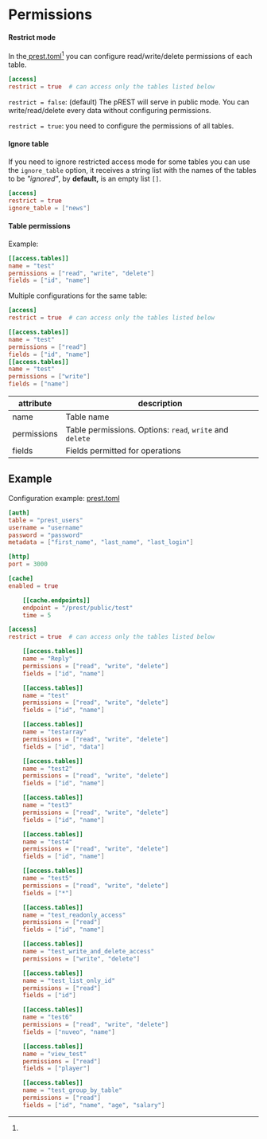 # Permissions

#### Restrict mode

In the[ prest.toml](#user-content-fn-1)[^1] you can configure read/write/delete permissions of each table.

```toml
[access]
restrict = true  # can access only the tables listed below
```

`restrict = false`: (default) The pREST will serve in public mode. You can write/read/delete every data without configuring permissions.

`restrict = true`: you need to configure the permissions of all tables.

#### Ignore table

If you need to ignore restricted access mode for some tables you can use the `ignore_table` option, it receives a string list with the names of the tables to be _"ignored"_, by **default,** is an empty list `[]`.

```toml
[access]
restrict = true
ignore_table = ["news"]
```

#### Table permissions

Example:

```toml
[[access.tables]]
name = "test"
permissions = ["read", "write", "delete"]
fields = ["id", "name"]
```

Multiple configurations for the same table:

```toml
[access]
restrict = true  # can access only the tables listed below

[[access.tables]]
name = "test"
permissions = ["read"]
fields = ["id", "name"]
[[access.tables]]
name = "test"
permissions = ["write"]
fields = ["name"]
```

| attribute   | description                                              |
| ----------- | -------------------------------------------------------- |
| name        | Table name                                               |
| permissions | Table permissions. Options: `read`, `write` and `delete` |
| fields      | Fields permitted for operations                          |

## Example

Configuration example: [prest.toml](https://github.com/prest/prest/blob/main/testdata/prest.toml)

```toml
[auth]
table = "prest_users"
username = "username"
password = "password"
metadata = ["first_name", "last_name", "last_login"]

[http]
port = 3000

[cache]
enabled = true

    [[cache.endpoints]]
    endpoint = "/prest/public/test"
    time = 5

[access]
restrict = true  # can access only the tables listed below

    [[access.tables]]
    name = "Reply"
    permissions = ["read", "write", "delete"]
    fields = ["id", "name"]

    [[access.tables]]
    name = "test"
    permissions = ["read", "write", "delete"]
    fields = ["id", "name"]

    [[access.tables]]
    name = "testarray"
    permissions = ["read", "write", "delete"]
    fields = ["id", "data"]

    [[access.tables]]
    name = "test2"
    permissions = ["read", "write", "delete"]
    fields = ["id", "name"]

    [[access.tables]]
    name = "test3"
    permissions = ["read", "write", "delete"]
    fields = ["id", "name"]

    [[access.tables]]
    name = "test4"
    permissions = ["read", "write", "delete"]
    fields = ["id", "name"]

    [[access.tables]]
    name = "test5"
    permissions = ["read", "write", "delete"]
    fields = ["*"]

    [[access.tables]]
    name = "test_readonly_access"
    permissions = ["read"]
    fields = ["id", "name"]

    [[access.tables]]
    name = "test_write_and_delete_access"
    permissions = ["write", "delete"]

    [[access.tables]]
    name = "test_list_only_id"
    permissions = ["read"]
    fields = ["id"]

    [[access.tables]]
    name = "test6"
    permissions = ["read", "write", "delete"]
    fields = ["nuveo", "name"]

    [[access.tables]]
    name = "view_test"
    permissions = ["read"]
    fields = ["player"]

    [[access.tables]]
    name = "test_group_by_table"
    permissions = ["read"]
    fields = ["id", "name", "age", "salary"]
```

[^1]: 
